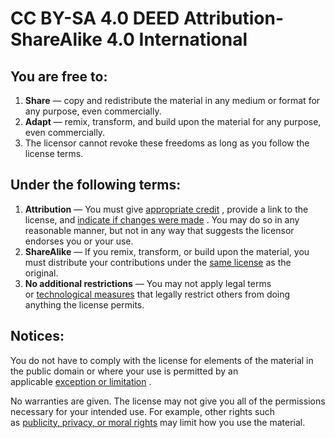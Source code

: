 # CC BY-SA 4.0 DEED Attribution-ShareAlike 4.0 International

## You are free to:

1. **Share** — copy and redistribute the material in any medium or format for any purpose, even commercially.
2. **Adapt** — remix, transform, and build upon the material for any purpose, even commercially.
3. The licensor cannot revoke these freedoms as long as you follow the license terms.

## Under the following terms:

1. **Attribution** — You must give [appropriate credit](https://creativecommons.org/licenses/by-sa/4.0/#ref-appropriate-credit) , provide a link to the license, and [indicate if changes were made](https://creativecommons.org/licenses/by-sa/4.0/#ref-indicate-changes) . You may do so in any reasonable manner, but not in any way that suggests the licensor endorses you or your use.
2. **ShareAlike** — If you remix, transform, or build upon the material, you must distribute your contributions under the [same license](https://creativecommons.org/licenses/by-sa/4.0/#ref-same-license) as the original.
3. **No additional restrictions** — You may not apply legal terms or [technological measures](https://creativecommons.org/licenses/by-sa/4.0/#ref-technological-measures) that legally restrict others from doing anything the license permits.

## Notices:

You do not have to comply with the license for elements of the material in the public domain or where your use is permitted by an applicable [exception or limitation](https://creativecommons.org/licenses/by-sa/4.0/#ref-exception-or-limitation) .

No warranties are given. The license may not give you all of the permissions necessary for your intended use. For example, other rights such as [publicity, privacy, or moral rights](https://creativecommons.org/licenses/by-sa/4.0/#ref-publicity-privacy-or-moral-rights) may limit how you use the material.
